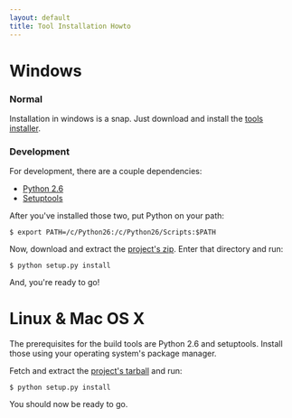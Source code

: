 ```yaml
---
layout: default
title: Tool Installation Howto
---
```


# Windows

### Normal

Installation in windows is a snap. Just download and install the [tools
installer](https://github.com/bittorrent/apps-sdk/raw/master/client/apps-sdk-installer.msi).

### Development

For development, there are a couple dependencies:

- [Python 2.6](http://www.python.org/ftp/python/2.6/python-2.6.msi)
- [Setuptools](http://pypi.python.org/packages/2.6/s/setuptools/setuptools-0.6c11.win32-py2.6.exe#md5=1509752c3c2e64b5d0f9589aafe053dc)

After you've installed those two, put Python on your path:

    $ export PATH=/c/Python26:/c/Python26/Scripts:$PATH

Now, download and extract the [project's
zip](http://github.com/bittorrent/apps-sdk/zipball/master). Enter that
directory and run:

    $ python setup.py install

And, you're ready to go!

# Linux & Mac OS X

The prerequisites for the build tools are Python 2.6 and setuptools. Install
those using your operating system's package manager.

Fetch and extract the [project's
tarball](http://github.com/bittorrent/apps-sdk/tarball/master) and run:

    $ python setup.py install

You should now be ready to go.
